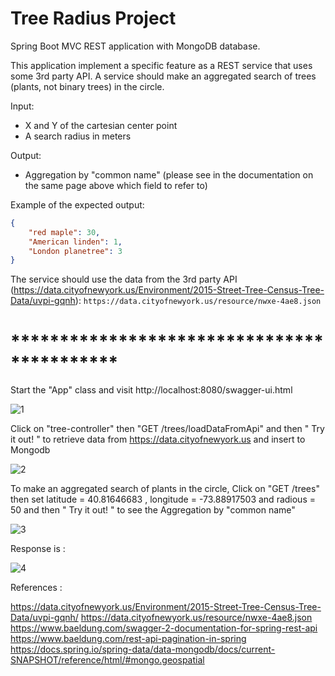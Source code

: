 # Tree Radius Project

Spring Boot MVC REST application with MongoDB database.

This application implement a specific feature as a REST service that uses some 3rd party API.
A service should make an aggregated search of trees (plants, not binary trees) in the circle.

Input:
  - X and Y of the cartesian center point
  - A search radius in meters

Output:
  - Aggregation by "common name" (please see in the documentation on the same page above which field to refer to)

Example of the expected output:
```json
{
    "red maple": 30,
    "American linden": 1,
    "London planetree": 3
}
```

The service should use the data from the 3rd party API (https://data.cityofnewyork.us/Environment/2015-Street-Tree-Census-Tree-Data/uvpi-gqnh): `https://data.cityofnewyork.us/resource/nwxe-4ae8.json`

# *******************************************

Start the "App" class and visit http://localhost:8080/swagger-ui.html 

![1](https://user-images.githubusercontent.com/14158040/111809491-4b2e9180-88ea-11eb-9e3d-942bb9d1e0c3.jpg)


Click on "tree-controller" then "GET /trees/loadDataFromApi" and then " Try it out! " to retrieve data from https://data.cityofnewyork.us and insert to Mongodb 

![2](https://user-images.githubusercontent.com/14158040/111813771-e164b680-88ee-11eb-916f-d6f52d0c5338.jpg)


To make an aggregated search of plants in the circle, Click on "GET /trees" then set latitude = 40.81646683 , longitude = -73.88917503 and radious = 50  and then " Try it out! " to see the Aggregation by "common name" 

![3](https://user-images.githubusercontent.com/14158040/111814024-399bb880-88ef-11eb-82da-6f4e1accf9bd.jpg)


Response is :


![4](https://user-images.githubusercontent.com/14158040/111814889-41a82800-88f0-11eb-9983-f34969530139.jpg)









References :

https://data.cityofnewyork.us/Environment/2015-Street-Tree-Census-Tree-Data/uvpi-gqnh/
https://data.cityofnewyork.us/resource/nwxe-4ae8.json
https://www.baeldung.com/swagger-2-documentation-for-spring-rest-api
https://www.baeldung.com/rest-api-pagination-in-spring
https://docs.spring.io/spring-data/data-mongodb/docs/current-SNAPSHOT/reference/html/#mongo.geospatial

